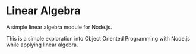 # Linear Algebra
A simple linear algebra module for Node.js.

This is a simple exploration into Object Oriented Programming with Node.js while applying linear algebra.
